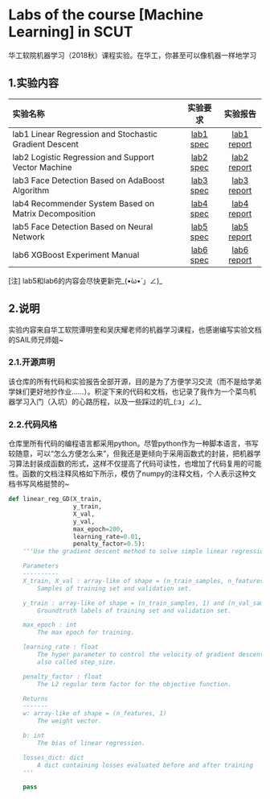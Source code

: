 # Labs of the course [Machine Learning] in SCUT
华工软院机器学习（2018秋）课程实验。在华工，你甚至可以像机器一样地学习

## 1.实验内容

|实验名称|实验要求|实验报告|
|:-|:-:|:-:|
|lab1 Linear Regression and Stochastic Gradient Descent|[lab1 spec](https://www.zybuluo.com/liushiya/note/1301605?tdsourcetag=s_pctim_aiomsg) | [lab1 report](lab1/readme.md) |
|lab2 Logistic Regression and Support Vector Machine |[lab2 spec](https://www.zybuluo.com/liushiya/note/1303225) | [lab2 report](lab2/readme.md)|
|lab3 Face Detection Based on AdaBoost Algorithm|[lab3 spec](https://www.zybuluo.com/liushiya/note/1305548) | [lab3 report](lab3/readme.md)
|lab4 Recommender System Based on Matrix Decomposition|[lab4 spec](https://www.zybuluo.com/liushiya/note/1338003)|[lab4 report](lab4/readme.md)
|lab5 Face Detection Based on Neural Network|[lab5 spec](https://www.zybuluo.com/liushiya/note/1343370) | [lab5 report](lab5/readme.md)
|lab6 XGBoost Experiment Manual|[lab6 spec](https://www.zybuluo.com/liushiya/note/1340092) | [lab6 report](lab6/readme.md)

[注] lab5和lab6的内容会尽快更新完_(•̀ω•́ 」∠)_

<!-- 
### lab1 Linear Regression and Stochastic Gradient Descent
[spec](https://www.zybuluo.com/liushiya/note/1301605?tdsourcetag=s_pctim_aiomsg) / [report](lab1/readme.md) 
### lab2 Logistic Regression and Support Vector Machine
[spec](https://www.zybuluo.com/liushiya/note/1303225) / [report](lab2/readme.md)
### lab3 Face Detection Based on AdaBoost Algorithm
[spec](https://www.zybuluo.com/liushiya/note/1305548) / [report](lab3/readme.md)
### lab4 Recommender System Based on Matrix Decomposition
[spec](https://www.zybuluo.com/liushiya/note/1338003) / [report](lab4/readme.md)
### lab5 Face Detection Based on Neural Network
[spec](https://www.zybuluo.com/liushiya/note/1343370) / [report](lab5/readme.md)
### lab6 XGBoost Experiment Manual
[spec](https://www.zybuluo.com/liushiya/note/1340092) / [report](lab6/readme.md)
-->

## 2.说明
实验内容来自华工软院谭明奎和吴庆耀老师的机器学习课程，也感谢编写实验文档的SAIL师兄师姐~

### 2.1.开源声明
该仓库的所有代码和实验报告全部开源，目的是为了方便学习交流（而不是给学弟学妹们更好地抄作业……）。积淀下来的代码和文档，也记录了我作为一个菜鸟机器学习入门（入坑）的心路历程，以及一些踩过的坑_(:з」∠)_

### 2.2.代码风格
仓库里所有代码的编程语言都采用python。尽管python作为一种脚本语言，书写较随意，可以“怎么方便怎么来”，但我还是更倾向于采用函数式的封装，把机器学习算法封装成函数的形式，这样不仅提高了代码可读性，也增加了代码复用的可能性。函数的文档注释风格如下所示，模仿了numpy的注释文档，个人表示这种文档书写风格挺赞的~

```python
def linear_reg_GD(X_train,
                  y_train,
                  X_val,
                  y_val,
                  max_epoch=200,
                  learning_rate=0.01,
                  penalty_factor=0.5):
    '''Use the gradient descent method to solve simple linear regression.

    Parameters
    ----------
    X_train, X_val : array-like of shape = (n_train_samples, n_features) and (n_val_samples, n_features)
        Samples of training set and validation set.

    y_train : array-like of shape = (n_train_samples, 1) and (n_val_samples, 1) respectively
        Groundtruth labels of training set and validation set.

    max_epoch : int
        The max epoch for training.

    learning_rate : float
        The hyper parameter to control the velocity of gradient descent process, 
        also called step_size.

    penalty_factor : float
        The L2 regular term factor for the objective function.

    Returns
    -------
    w: array-like of shape = (n_features, 1)
        The weight vector.

    b: int
        The bias of linear regression.

    losses_dict: dict
        A dict containing losses evaluated before and after training
    '''

    pass
```








